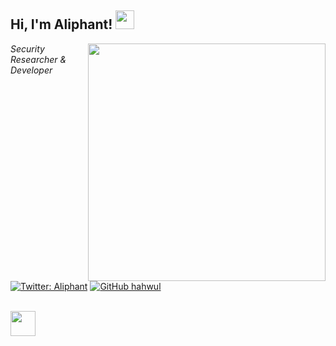 <h2> Hi, I'm Aliphant! <img src="https://raw.githubusercontent.com/MartinHeinz/MartinHeinz/master/wave.gif" width="30px"> </h2>
<img align='right' src="https://github-readme-stats.vercel.app/api?username=aliphant18&show_icons=true&theme=radical" width="380">
<p><em>Security Researcher & Developer<br>
  <!--Developer and H4cker <img src="https://media.giphy.com/media/WUlplcMpOCEmTGBtBW/giphy.gif" width="30"> -->
</em></p>

[![Twitter: Aliphant](https://img.shields.io/twitter/follow/Aliphant?style=flat-square)](https://twitter.com/Aliphant2020)
[![GitHub hahwul](https://img.shields.io/github/followers/zentreax?label=follow%20github&style=flat-square)](https://github.com/aliphant18)

<br>

 <img src="https://tryhackme-badges.s3.amazonaws.com/Kasimaso.png" width="40px">
